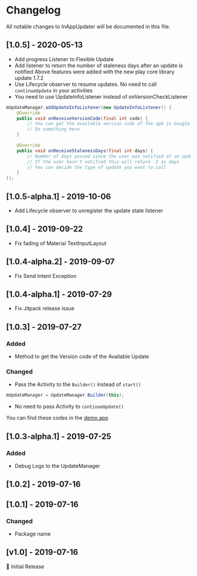 # Changelog
All notable changes to InAppUpdater will be documented in this file.

## [1.0.5] - 2020-05-13
- Add progress Listener to Flexible Update
- Add listener to return the number of staleness days after an update is notified
  Above features were added with the new play core library update 1.7.2
- Use Lifecycle observer to resume updates. No need to call `continueUpdate` in your activities
- You need to use UpdateInfoListener instead of onVersionCheckListener
```java
mUpdateManager.addUpdateInfoListener(new UpdateInfoListener() {
    @Override
    public void onReceiveVersionCode(final int code) {
        // You can get the available version code of the apk in Google Play
        // Do something here
    }

    @Override
    public void onReceiveStalenessDays(final int days) {
        // Number of days passed since the user was notified of an update through the Google Play
        // If the user hasn't notified this will return -1 as days
        // You can decide the type of update you want to call
    }
});
```

## [1.0.5-alpha.1] - 2019-10-06
- Add Lifecycle observer to unregister the update state listener

## [1.0.4] - 2019-09-22
- Fix fading of Material TextInputLayout

## [1.0.4-alpha.2] - 2019-09-07
- Fix Send Intent Exception

## [1.0.4-alpha.1] - 2019-07-29
- Fix Jitpack release issue

## [1.0.3] - 2019-07-27
### Added
- Method to get the Version code of the Available Update

### Changed
- Pass the Activity to the `Builder()` instead of `start()`
```java
mUpdateManager = UpdateManager.Builder(this);
```
- No need to pass Activity to `continueUpdate()`

You can find these codes in the [demo app](/app/src/main/java/com/zanojmobiapps/inappupdatedemoapp/MainActivity.java)

## [1.0.3-alpha.1] - 2019-07-25
### Added
- Debug Logs to the UpdateManager

## [1.0.2] - 2019-07-16

## [1.0.1] - 2019-07-16
### Changed
- Package name

## [v1.0] - 2019-07-16
:tada: Initial Release

